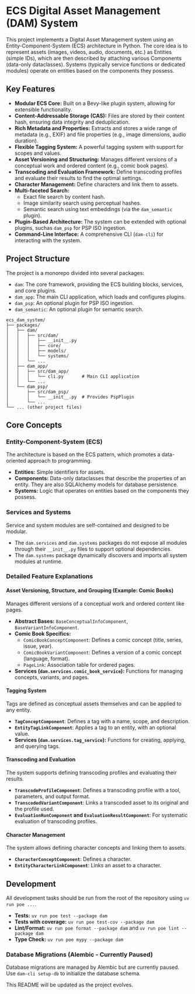 # ECS Digital Asset Management (DAM) System

This project implements a Digital Asset Management system using an Entity-Component-System (ECS) architecture in Python. The core idea is to represent assets (images, videos, audio, documents, etc.) as Entities (simple IDs), which are then described by attaching various Components (data-only dataclasses). Systems (typically service functions or dedicated modules) operate on entities based on the components they possess.

## Key Features

*   **Modular ECS Core:** Built on a Bevy-like plugin system, allowing for extensible functionality.
*   **Content-Addressable Storage (CAS):** Files are stored by their content hash, ensuring data integrity and deduplication.
*   **Rich Metadata and Properties:** Extracts and stores a wide range of metadata (e.g., EXIF) and file properties (e.g., image dimensions, audio duration).
*   **Flexible Tagging System:** A powerful tagging system with support for scopes and values.
*   **Asset Versioning and Structuring:** Manages different versions of a conceptual work and ordered content (e.g., comic book pages).
*   **Transcoding and Evaluation Framework:** Define transcoding profiles and evaluate their results to find the optimal settings.
*   **Character Management:** Define characters and link them to assets.
*   **Multi-faceted Search:**
    *   Exact file search by content hash.
    *   Image similarity search using perceptual hashes.
    *   Semantic search using text embeddings (via the `dam_semantic` plugin).
*   **Plugin-Based Architecture:** The system can be extended with optional plugins, suchas `dam_psp` for PSP ISO ingestion.
*   **Command-Line Interface:** A comprehensive CLI (`dam-cli`) for interacting with the system.

## Project Structure

The project is a monorepo divided into several packages:

*   `dam`: The core framework, providing the ECS building blocks, services, and core plugins.
*   `dam_app`: The main CLI application, which loads and configures plugins.
*   `dam_psp`: An optional plugin for PSP ISO ingestion.
*   `dam_semantic`: An optional plugin for semantic search.

```
ecs_dam_system/
├── packages/
│   ├── dam/
│   │   ├── src/dam/
│   │   │   ├── __init__.py
│   │   │   ├── core/
│   │   │   ├── models/
│   │   │   └── systems/
│   │   └── ...
│   ├── dam_app/
│   │   ├── src/dam_app/
│   │   │   └── cli.py       # Main CLI application
│   │   └── ...
│   └── dam_psp/
│       ├── src/dam_psp/
│       │   └── __init__.py  # Provides PspPlugin
│       └── ...
└── ... (other project files)
```

## Core Concepts

### Entity-Component-System (ECS)

The architecture is based on the ECS pattern, which promotes a data-oriented approach to programming.

*   **Entities:** Simple identifiers for assets.
*   **Components:** Data-only dataclasses that describe the properties of an entity. They are also SQLAlchemy models for database persistence.
*   **Systems:** Logic that operates on entities based on the components they possess.

### Services and Systems

Service and system modules are self-contained and designed to be modular.

*   The `dam.services` and `dam.systems` packages do not expose all modules through their `__init__.py` files to support optional dependencies.
*   The `dam.systems` package dynamically discovers and imports all system modules at runtime.

### Detailed Feature Explanations

#### Asset Versioning, Structure, and Grouping (Example: Comic Books)

Manages different versions of a conceptual work and ordered content like pages.

*   **Abstract Bases:** `BaseConceptualInfoComponent`, `BaseVariantInfoComponent`.
*   **Comic Book Specifics:**
    *   `ComicBookConceptComponent`: Defines a comic concept (title, series, issue, year).
    *   `ComicBookVariantComponent`: Defines a version of a comic concept (language, format).
    *   `PageLink`: Association table for ordered pages.
*   **Services (`dam.services.comic_book_service`):** Functions for managing concepts, variants, and pages.

#### Tagging System

Tags are defined as conceptual assets themselves and can be applied to any entity.

*   **`TagConceptComponent`**: Defines a tag with a name, scope, and description.
*   **`EntityTagLinkComponent`**: Applies a tag to an entity, with an optional value.
*   **Services (`dam.services.tag_service`):** Functions for creating, applying, and querying tags.

#### Transcoding and Evaluation

The system supports defining transcoding profiles and evaluating their results.

*   **`TranscodeProfileComponent`**: Defines a transcoding profile with a tool, parameters, and output format.
*   **`TranscodedVariantComponent`**: Links a transcoded asset to its original and the profile used.
*   **`EvaluationRunComponent` and `EvaluationResultComponent`**: For systematic evaluation of transcoding profiles.

#### Character Management

The system allows defining character concepts and linking them to assets.

*   **`CharacterConceptComponent`**: Defines a character.
*   **`EntityCharacterLinkComponent`**: Links an asset to a character.

## Development

All development tasks should be run from the root of the repository using `uv run poe ...`.

*   **Tests:** `uv run poe test --package dam`
*   **Tests with coverage:** `uv run poe test-cov --package dam`
*   **Lint/Format:** `uv run poe format --package dam` and `uv run poe lint --package dam`
*   **Type Check:** `uv run poe mypy --package dam`

### Database Migrations (Alembic - Currently Paused)

Database migrations are managed by Alembic but are currently paused. Use `dam-cli setup-db` to initialize the database schema.

This README will be updated as the project evolves.
